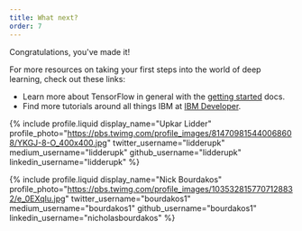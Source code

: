 ```yaml
---
title: What next?
order: 7
---
```


Congratulations, you've made it!

For more resources on taking your first steps into the world of deep learning, check out these links:

- Learn more about TensorFlow in general with the [getting started](http://tensorflow.org/get_started) docs.
- Find more tutorials around all things IBM at [IBM Developer](https://ibm.biz/cloud-annotations-developer).

{% include profile.liquid
  display_name="Upkar Lidder"
  profile_photo="https://pbs.twimg.com/profile_images/814709815440068608/YKGJ-8-O_400x400.jpg"
  twitter_username="lidderupk"
  medium_username="lidderupk"
  github_username="lidderupk"
  linkedin_username="lidderupk"
%}

{% include profile.liquid
  display_name="Nick Bourdakos"
  profile_photo="https://pbs.twimg.com/profile_images/1035328157707128832/e_0EXqIu.jpg"
  twitter_username="bourdakos1"
  medium_username="bourdakos1"
  github_username="bourdakos1"
  linkedin_username="nicholasbourdakos"
%}
